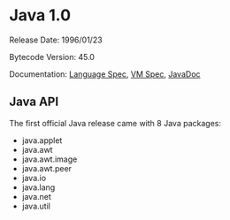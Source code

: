 # Java 1.0

Release Date: 1996/01/23

Bytecode Version: 45.0

Documentation: [Language Spec](http://download.eclipselab.org/jdkdiff/V1.0.2/langspec.pdf), [VM Spec](http://download.eclipselab.org/jdkdiff/V1.0.2/vmspec.pdf), [JavaDoc](http://download.eclipselab.org/jdkdiff/V1.0.2/api/index.html)

## Java API

The first official Java release came with 8 Java packages:

* java.applet
* java.awt
* java.awt.image
* java.awt.peer
* java.io
* java.lang
* java.net
* java.util
